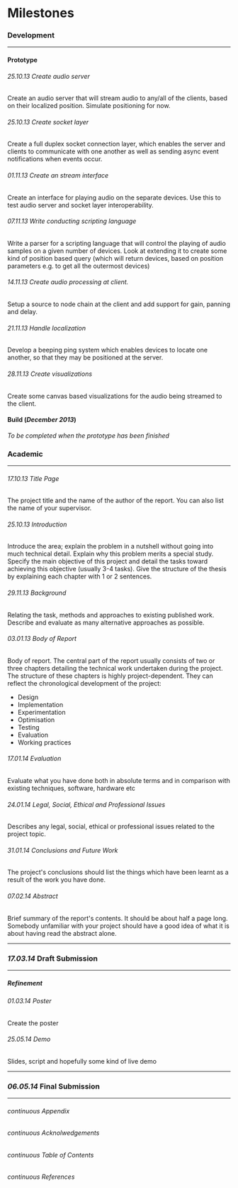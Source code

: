 Milestones
==========


### Development
***
#### Prototype
###### _25.10.13_ Create audio server
Create an audio server that will stream audio to any/all of the clients, based on their localized position. Simulate positioning for now.

###### _25.10.13_ Create socket layer
Create a full duplex socket connection layer, which enables the server and clients to communicate with one another as well as sending async event notifications when events occur.

###### _01.11.13_ Create an stream interface
Create an interface for playing audio on the separate devices. Use this to test audio server and socket layer interoperability.

###### _07.11.13_ Write conducting scripting language
Write a parser for a scripting language that will control the playing of audio samples on a given number of devices. Look at extending it to create some kind of position based query (which will return devices, based on position parameters e.g. to get all the outermost devices)

###### _14.11.13_ Create audio processing at client.
Setup a source to node chain at the client and add support for gain, panning and delay.

###### _21.11.13_ Handle localization
Develop a beeping ping system which enables devices to locate one another, so that they may be positioned at the server.

###### _28.11.13_  Create visualizations
Create some canvas based visualizations for the audio being streamed to the client.

#### Build (_December 2013_)
_To be completed when the prototype has been finished_




### Academic
***
###### _17.10.13_ Title Page
The project title and the name of the author of the report. You can also list the name of your supervisor. 

###### _25.10.13_ Introduction
Introduce the area; explain the problem in a nutshell without going into much technical detail. Explain why this problem merits a special study. Specify the main objective of this project and detail the tasks toward achieving this objective (usually 3-4 tasks). Give the structure of the thesis by explaining each chapter with 1 or 2 sentences.

###### _29.11.13_ Background
Relating the task, methods and approaches to existing published work. Describe and evaluate as many alternative approaches as possible.

###### _03.01.13_ Body of Report
Body of report. The central part of the report usually consists of two or three chapters detailing the technical work undertaken during the project. The structure of these chapters is highly project-dependent. They can reflect the chronological development of 
the project:
- Design
- Implementation
- Experimentation
- Optimisation
- Testing
- Evaluation
- Working practices

###### _17.01.14_ Evaluation
Evaluate what you have done both in absolute terms and in comparison with existing techniques, software, hardware etc

###### _24.01.14_ Legal, Social, Ethical and Professional Issues
Describes any legal, social, ethical or professional issues related to the project topic.

###### _31.01.14_ Conclusions and Future Work
The project's conclusions should list the things which have 
been learnt as a result of the work you have done.

###### _07.02.14_ Abstract
Brief summary of the report's contents. It should be about half a page long. Somebody unfamiliar with your project should have a good idea of what it is about having read the abstract alone.

***
### _17.03.14_ Draft Submission
***

##### Refinement


###### _01.03.14_ Poster
Create the poster

###### _25.05.14_ Demo 
Slides, script and hopefully some kind of live demo


***
### _06.05.14_ Final Submission
***

###### _continuous_ Appendix
###### _continuous_ Acknolwedgements
###### _continuous_ Table of Contents
###### _continuous_ References
